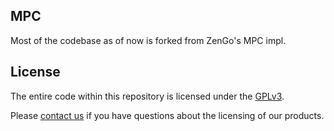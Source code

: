 ## MPC

Most of the codebase as of now is forked from ZenGo's MPC impl.

## License

The entire code within this repository is licensed under the [GPLv3](LICENSE).

Please [contact us](https://skye.kiwi) if you have questions about
the licensing of our products.
